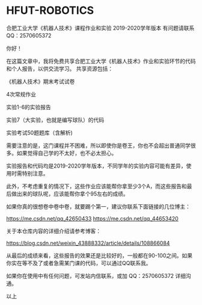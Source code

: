 # HFUT-ROBOTICS
合肥工业大学《机器人技术》课程作业和实验 2019-2020学年版本 有问题请联系QQ：2570605372

你好！

在这篇文章中，我将免费共享合肥工业大学《机器人技术》作业和实验环节的代码和个人报告，以供交流学习。
共享资源包括：

《机器人技术》期末考试试卷

4次常规作业

实验1-6的实验报告

实验7（大实验，也就是编写球队）的代码

实验考试50题题库（含解析)

需要注意的是，这门课程并不困难，所以即使你是卷王，你也不会超出普通同学很多。如果觉得自己学的不太好，也不必太担心。

实验报告和代码均是2019-2020学年版本，不同学年的实验内容可能有差异，使用时需特别注意。

此外，不考虑重复的情况下，这些作业应该能帮你拿至少3个A，而这些报告和最后做出来的球队呢，应该能帮你拿个95左右的成绩。

如果你真的很想卷中卷中卷，就要踢个第一，建议你联系下面链接的几位博主：

https://me.csdn.net/qq_42650433
https://me.csdn.net/qq_44653420

关于本仓库内容的详细介绍请参考博客：

https://blog.csdn.net/weixin_43888332/article/details/108866084

从最后的成绩来看，这些报告的效果还是比较好的，一般都在90-100之间。如果你实在等不及了或者急需某门课的代码，可以通过QQ联系我。

如果你在使用中有任何问题，可发站内信联系，或加 QQ：2570605372 详细沟通。

以上
